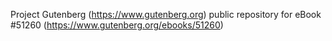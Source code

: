 Project Gutenberg (https://www.gutenberg.org) public repository for
eBook #51260 (https://www.gutenberg.org/ebooks/51260)
